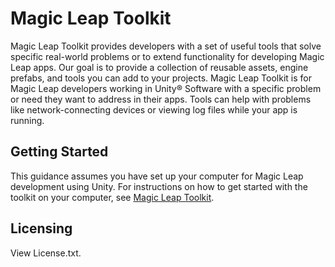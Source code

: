 # Magic Leap Toolkit

Magic Leap Toolkit provides developers with a set of useful tools that solve specific real-world problems or to extend functionality for developing Magic Leap apps. Our goal is to provide a collection of reusable assets, engine prefabs, and tools you can add to your projects.
Magic Leap Toolkit is for Magic Leap developers working in Unity® Software with a specific problem or need they want to address in their apps. Tools can help with problems like network-connecting devices or viewing log files while your app is running.
 
## Getting Started

This guidance assumes you have set up your computer for Magic Leap development using Unity. For instructions on how to get started with the toolkit on your computer, see [Magic Leap Toolkit](https://creator.magicleap.com/learn/guides/magic-leap-toolkit-overview).


## Licensing
View License.txt.
